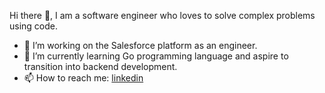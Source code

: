 Hi there 👋, I am a software engineer who loves to solve complex problems using code.

- 🔭 I’m working on the Salesforce platform as an engineer.
- 🌱 I’m currently learning Go programming language and aspire to transition into backend development.
- 📫 How to reach me: [linkedin](https://www.linkedin.com/in/girish-shinde/)
